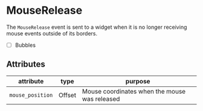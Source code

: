# MouseRelease

The `MouseRelease` event is sent to a widget when it is no longer receiving mouse events outside of its borders.

- [ ] Bubbles

## Attributes

| attribute        | type   | purpose                                      |
| ---------------- | ------ | -------------------------------------------- |
| `mouse_position` | Offset | Mouse coordinates when the mouse was released |
